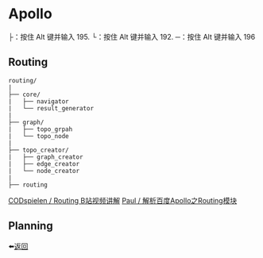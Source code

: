 # Apollo

├：按住 Alt 键并输入 195.
└：按住 Alt 键并输入 192.
─：按住 Alt 键并输入 196

## Routing

```
routing/
|
├── core/
|   ├── navigator
|   └── result_generator
|
├── graph/
|   ├── topo_grpah
|   └── topo_node
|
├── topo_creator/
|   ├── graph_creator
|   ├── edge_creator
|   └── node_creator
|
├── routing
```

[CODspielen / Routing B站视频讲解](https://www.bilibili.com/video/BV11j411B7T4/)
[Paul / 解析百度Apollo之Routing模块](https://paul.pub/apollo-routing/)

## Planning



⬅️[返回](../ReadMe.md)